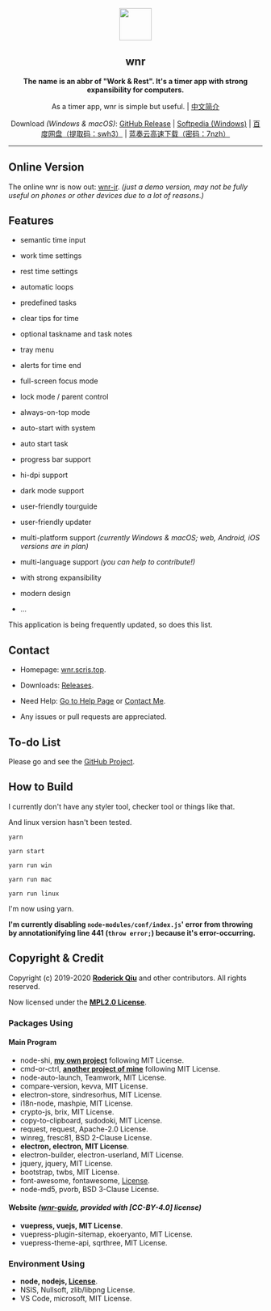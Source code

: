<p align="center"><img src="https://i.loli.net/2020/01/27/bOvLlYmT7dQFRjr.png"
        width="64px" /></p>

<h2 align="center">wnr</h2>

<p align="center">
    <b>The name is an abbr of "Work & Rest". It's a timer app with strong expansibility for computers.</b>
</p>

<p align="center">
    As a timer app, wnr is simple but useful. | <a href="https://scris.top/wnr/">中文简介</a>
</p>

<p align="center">
    Download <i>(Windows & macOS)</i>: <a href="https://github.com/RoderickQiu/wnr/releases">GitHub Release</a> | <a
        href="https://www.softpedia.com/get/Desktop-Enhancements/Clocks-Time-Management/wnr.shtml">Softpedia
        (Windows)</a> | <a href="https://pan.baidu.com/s/1PDpnEkf-zKQKQIhUTO0ubQ">百度网盘（提取码：swh3）</a> | <a href="https://www.lanzous.com/b01n0tb4j">蓝奏云高速下载（密码：7nzh）</a>
</p>

---

## Online Version

The online wnr is now out: [wnr-jr](https://wnr-jr.scris.top). *(just a demo version, may not be fully useful on phones or other devices due to a lot of reasons.)*

## Features

- semantic time input

- work time settings

- rest time settings

- automatic loops

- predefined tasks

- clear tips for time

- optional taskname and task notes

- tray menu

- alerts for time end

- full-screen focus mode

- lock mode / parent control

- always-on-top mode

- auto-start with system

- auto start task

- progress bar support

- hi-dpi support

- dark mode support

- user-friendly tourguide

- user-friendly updater

- multi-platform support *(currently Windows & macOS; web, Android, iOS versions are in plan)*

- multi-language support *(you can help to contribute!)*

- with strong expansibility

- modern design

- ...

This application is being frequently updated, so does this list.

## Contact

- Homepage: [wnr.scris.top](https://wnr.scris.top/).

- Downloads: [Releases](https://github.com/RoderickQiu/wnr/releases/).

- Need Help: [Go to Help Page](https://wnr.scris.top/guide/1-basic-usage.html) or [Contact Me](mailto:scrisqiu@hotmail.com).

- Any issues or pull requests are appreciated.

## To-do List

Please go and see the [GitHub Project](https://github.com/RoderickQiu/wnr/projects/1).

## How to Build

I currently don't have any styler tool, checker tool or things like that.

And linux version hasn't been tested.

```shell
yarn

yarn start

yarn run win

yarn run mac

yarn run linux
```

I'm now using yarn.

**I'm currently disabling `node-modules/conf/index.js`' error from throwing by annotationifying line 441 (`throw error;`) because it's error-occurring.**

## Copyright & Credit

Copyright (c) 2019-2020 **[Roderick Qiu](https://r-q.name)** and other contributors. All rights reserved.

Now licensed under the **[MPL2.0 License](https://github.com/RoderickQiu/wnr/blob/master/LICENSE)**.

### Packages Using

#### Main Program

- node-shi, [**my own project**](https://shi.r-q.name) following MIT License.
- cmd-or-ctrl, [**another project of mine**](https://www.npmjs.com/package/cmd-or-ctrl) following MIT License.
- node-auto-launch, Teamwork, MIT License.
- compare-version, kevva, MIT License.
- electron-store, sindresorhus, MIT License.
- i18n-node, mashpie, MIT License.
- crypto-js, brix, MIT License.
- copy-to-clipboard, sudodoki, MIT License.
- request, request, Apache-2.0 License.
- winreg, fresc81, BSD 2-Clause License.
- **electron, electron, MIT License**.
- electron-builder, electron-userland, MIT License.
- jquery, jquery, MIT License.
- bootstrap, twbs, MIT License.
- font-awesome, fontawesome, [License](https://github.com/FortAwesome/Font-Awesome/blob/master/LICENSE.txt).
- node-md5, pvorb, BSD 3-Clause License.

#### Website *([wnr-guide](https://github.com/RoderickQiu/wnr-guide), provided with [CC-BY-4.0] license)*

- **vuepress, vuejs, MIT License**.
- vuepress-plugin-sitemap, ekoeryanto, MIT License.
- vuepress-theme-api, sqrthree, MIT License.

### Environment Using

- **node, nodejs, [License](https://github.com/nodejs/node/blob/master/LICENSE)**.
- NSIS, Nullsoft, zlib/libpng License.
- VS Code, microsoft, MIT License.
